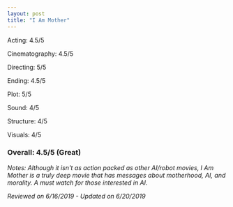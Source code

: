 ```yaml
---
layout: post
title: "I Am Mother"
---
```


Acting: 4.5/5

Cinematography: 4.5/5

Directing: 5/5

Ending: 4.5/5

Plot: 5/5

Sound: 4/5

Structure: 4/5

Visuals: 4/5

### Overall: 4.5/5 (Great)

*Notes: Although it isn't as action packed as other AI/robot movies, I Am Mother is a truly deep movie that has messages about motherhood, AI, and morality. A must watch for those interested in AI.*

*Reviewed on 6/16/2019 - Updated on 6/20/2019*
